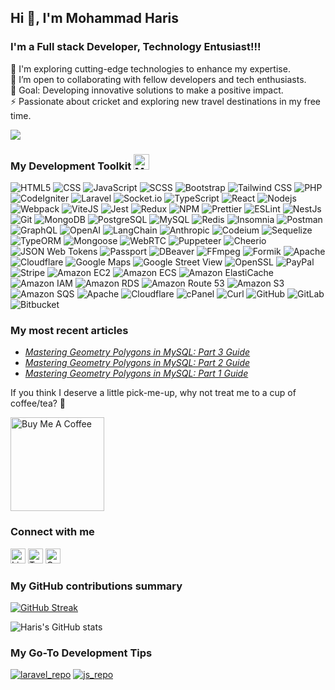 ## Hi 👋, I'm Mohammad Haris

### I'm a Full stack Developer, Technology Entusiast!!!

🌱 I'm exploring cutting-edge technologies to enhance my expertise.  
👯 I’m open to collaborating with fellow developers and tech enthusiasts.  
🥅 Goal: Developing innovative solutions to make a positive impact.  
⚡ Passionate about cricket and exploring new travel destinations in my free time.  

![](https://komarev.com/ghpvc/?username=iamharis010&color=fb4362)

### My Development Toolkit <img src="https://raw.githubusercontent.com/Tarikul-Islam-Anik/Telegram-Animated-Emojis/main/People/Man%20Technologist.webp" alt="Man Technologist" width="25" height="25" />
<p>
    <img alt="HTML5" src="https://img.shields.io/badge/-HTML5-E34F26?style=flat-square&logo=html5&logoColor=white" />
    <img alt="CSS" src="https://img.shields.io/badge/-CSS3-1572B6?style=flat-square&logo=css3&logoColor=white" />
    <img alt="JavaScript" src="https://img.shields.io/badge/-JavaScript-F7DF1E?style=flat-square&logo=javascript&logoColor=black" />
    <img alt="SCSS" src="https://img.shields.io/badge/-SCSS-CC6699?style=flat-square&logo=sass&logoColor=white" />
    <img alt="Bootstrap" src="https://img.shields.io/badge/-Bootstrap-7953b3?style=flat-square&logo=bootstrap&logoColor=white" />
    <img alt="Tailwind CSS" src="https://img.shields.io/badge/-Tailwind%20CSS-38B2AC?style=flat-square&logo=tailwind-css&logoColor=white" />
    <img alt="PHP" src="https://img.shields.io/badge/-PHP-777BB4?style=flat-square&logo=php&logoColor=white" />
    <img alt="CodeIgniter" src="https://img.shields.io/badge/-CodeIgniter-EF4223?style=flat-square&logo=codeigniter&logoColor=white" />
    <img alt="Laravel" src="https://img.shields.io/badge/-Laravel-FF2D20?style=flat-square&logo=laravel&logoColor=white" />
    <img alt="Socket.io" src="https://img.shields.io/badge/-Socket.io-010101?style=flat-square&logo=socket.io&logoColor=white" />
    <img alt="TypeScript" src="https://img.shields.io/badge/-TypeScript-007ACC?style=flat-square&logo=typescript&logoColor=white" />
    <img alt="React" src="https://img.shields.io/badge/-React-45b8d8?style=flat-square&logo=react&logoColor=white" />
    <img alt="Nodejs" src="https://img.shields.io/badge/-Nodejs-43853d?style=flat-square&logo=node.js&logoColor=white" />
    <img alt="Webpack" src="https://img.shields.io/badge/-Webpack-8DD6F9?style=flat-square&logo=webpack&logoColor=white" />
    <img alt="ViteJS" src="https://img.shields.io/badge/-ViteJS-646CFF?style=flat-square&logo=vite&logoColor=white" />
    <img alt="Jest" src="https://img.shields.io/badge/-Jest-C21325?style=flat-square&logo=jest&logoColor=white" />
    <img alt="Redux" src="https://img.shields.io/badge/-Redux-764ABC?style=flat-square&logo=redux&logoColor=white" />
    <img alt="NPM" src="https://img.shields.io/badge/-NPM-CB3837?style=flat-square&logo=npm&logoColor=white" />
    <img alt="Prettier" src="https://img.shields.io/badge/-Prettier-F7B93E?style=flat-square&logo=prettier&logoColor=white" />
    <img alt="ESLint" src="https://img.shields.io/badge/-ESLint-4B32C3?style=flat-square&logo=eslint&logoColor=white" />
    <img alt="NestJs" src="https://img.shields.io/badge/-NestJs-ea2845?style=flat-square&logo=nestjs&logoColor=white" />
    <img alt="Git" src="https://img.shields.io/badge/-Git-F05032?style=flat-square&logo=git&logoColor=white" />
    <img alt="MongoDB" src="https://img.shields.io/badge/-MongoDB-13aa52?style=flat-square&logo=mongodb&logoColor=white" />
    <img alt="PostgreSQL" src="https://img.shields.io/badge/-PostgreSQL-336791?style=flat-square&logo=postgresql&logoColor=white" />
    <img alt="MySQL" src="https://img.shields.io/badge/-MySQL-4479A1?style=flat-square&logo=mysql&logoColor=white" />
    <img alt="Redis" src="https://img.shields.io/badge/-Redis-DC382D?style=flat-square&logo=redis&logoColor=white" />
    <img alt="Insomnia" src="https://img.shields.io/badge/-Insomnia-5849BE?style=flat-square&logo=insomnia&logoColor=white" />
    <img alt="Postman" src="https://img.shields.io/badge/-Postman-FF6C37?style=flat-square&logo=postman&logoColor=white" />
    <img alt="GraphQL" src="https://img.shields.io/badge/-GraphQL-E10098?style=flat-square&logo=graphql&logoColor=white" />
    <img alt="OpenAI" src="https://img.shields.io/badge/-OpenAI-000000?style=flat-square&logo=openai&logoColor=white" />
    <img alt="LangChain" src="https://img.shields.io/badge/-LangChain-2A2A2A?style=flat-square&logo=langchain&logoColor=white" />
    <img alt="Anthropic" src="https://img.shields.io/badge/-Anthropic-FF9900?style=flat-square&logo=anthropic&logoColor=white" />
    <img alt="Codeium" src="https://img.shields.io/badge/-Codeium-313131?style=flat-square&logo=codeium&logoColor=white" />
    <img alt="Sequelize" src="https://img.shields.io/badge/-Sequelize-52B0E7?style=flat-square&logo=sequelize&logoColor=white" />
    <img alt="TypeORM" src="https://img.shields.io/badge/-TypeORM-262627?style=flat-square&logo=typeorm&logoColor=white" />
    <img alt="Mongoose" src="https://img.shields.io/badge/-Mongoose-800?style=flat-square&logo=mongoose&logoColor=white" />
    <img alt="WebRTC" src="https://img.shields.io/badge/-WebRTC-333333?style=flat-square&logo=webrtc&logoColor=white" />
    <img alt="Puppeteer" src="https://img.shields.io/badge/-Puppeteer-40B5A4?style=flat-square&logo=puppeteer&logoColor=white" />
    <img alt="Cheerio" src="https://img.shields.io/badge/-Cheerio-333333?style=flat-square&logo=cheerio&logoColor=white" />
    <img alt="JSON Web Tokens" src="https://img.shields.io/badge/-JSON%20Web%20Tokens-000000?style=flat-square&logo=jsonwebtokens&logoColor=white" />
    <img alt="Passport" src="https://img.shields.io/badge/-Passport-34E27A?style=flat-square&logo=passport&logoColor=white" />
    <img alt="DBeaver" src="https://img.shields.io/badge/-DBeaver-1F3E5B?style=flat-square&logo=dbeaver&logoColor=white" />
    <img alt="FFmpeg" src="https://img.shields.io/badge/-FFmpeg-007808?style=flat-square&logo=ffmpeg&logoColor=white" />
    <img alt="Formik" src="https://img.shields.io/badge/-Formik-212121?style=flat-square&logo=formik&logoColor=white" />
    <img alt="Apache" src="https://img.shields.io/badge/-Apache-D22128?style=flat-square&logo=apache&logoColor=white" />
    <img alt="Cloudflare" src="https://img.shields.io/badge/-Cloudflare-F38020?style=flat-square&logo=cloudflare&logoColor=white" />
    <img alt="Google Maps" src="https://img.shields.io/badge/-Google%20Maps-4285F4?style=flat-square&logo=googlemaps&logoColor=white" />
    <img alt="Google Street View" src="https://img.shields.io/badge/-Google%20Street%20View-FFCC00?style=flat-square&logo=googlestreetview&logoColor=black" />
    <img alt="OpenSSL" src="https://img.shields.io/badge/-OpenSSL-721412?style=flat-square&logo=openssl&logoColor=white" />
    <img alt="PayPal" src="https://img.shields.io/badge/-PayPal-00457C?style=flat-square&logo=paypal&logoColor=white" />
    <img alt="Stripe" src="https://img.shields.io/badge/-Stripe-008CDD?style=flat-square&logo=stripe&logoColor=white" />
    <img alt="Amazon EC2" src="https://img.shields.io/badge/-Amazon%20EC2-FF9900?style=flat-square&logo=amazonec2&logoColor=white" />
    <img alt="Amazon ECS" src="https://img.shields.io/badge/-Amazon%20ECS-FF9900?style=flat-square&logo=amazonecs&logoColor=white" />
    <img alt="Amazon ElastiCache" src="https://img.shields.io/badge/-Amazon%20ElastiCache-FF9900?style=flat-square&logo=amazonelasticache&logoColor=white" />
    <img alt="Amazon IAM" src="https://img.shields.io/badge/-Amazon%20IAM-FF9900?style=flat-square&logo=amazoniam&logoColor=white" />
    <img alt="Amazon RDS" src="https://img.shields.io/badge/-Amazon%20RDS-527FFF?style=flat-square&logo=amazonrds&logoColor=white" />
    <img alt="Amazon Route 53" src="https://img.shields.io/badge/-Amazon%20Route%2053-232F3E?style=flat-square&logo=amazonroute53&logoColor=white" />
    <img alt="Amazon S3" src="https://img.shields.io/badge/-Amazon%20S3-569A31?style=flat-square&logo=amazons3&logoColor=white" />
    <img alt="Amazon SQS" src="https://img.shields.io/badge/-Amazon%20SQS-FF4F8B?style=flat-square&logo=amazonsqs&logoColor=white" />
    <img alt="Apache" src="https://img.shields.io/badge/-Apache-D22128?style=flat-square&logo=apache&logoColor=white" />
    <img alt="Cloudflare" src="https://img.shields.io/badge/-Cloudflare-F38020?style=flat-square&logo=cloudflare&logoColor=white" />
    <img alt="cPanel" src="https://img.shields.io/badge/-cPanel-FF6C2C?style=flat-square&logo=cpanel&logoColor=white" />
    <img alt="Curl" src="https://img.shields.io/badge/-Curl-07405E?style=flat-square&logo=curl&logoColor=white" />
    <img alt="GitHub" src="https://img.shields.io/badge/-GitHub-181717?style=flat-square&logo=github&logoColor=white" />
    <img alt="GitLab" src="https://img.shields.io/badge/-GitLab-FC6D26?style=flat-square&logo=gitlab&logoColor=white" />
    <img alt="Bitbucket" src="https://img.shields.io/badge/-Bitbucket-0052CC?style=flat-square&logo=bitbucket&logoColor=white" />

</p>

### My most recent articles
<ul>
    <li>
        <a href="https://medium.com/@mohdharis010/mastering-geometry-polygons-in-mysql-part-3-guide-f52f89c18477">
            <i>Mastering Geometry Polygons in MySQL: Part 3 Guide</i>
        </a>
    </li>
    <li>
        <a href="https://medium.com/@mohdharis010/mastering-geometry-polygons-in-mysql-part-2-guide-74b9216a27e8">
            <i>Mastering Geometry Polygons in MySQL: Part 2 Guide</i>
        </a>
    </li>
    <li>
        <a href="https://medium.com/@mohdharis010/mastering-geometry-polygons-in-mysql-part-1-guide-5741047e1a75">
            <i>Mastering Geometry Polygons in MySQL: Part 1 Guide</i>
        </a>
    </li>
</ul>

If you think I deserve a little pick-me-up, why not treat me to a cup of coffee/tea? 🥺

<a href="https://www.buymeacoffee.com/iamharis" target="_blank"><img src="https://cdn.buymeacoffee.com/buttons/v2/default-red.png" alt="Buy Me A Coffee" width="150" ></a>

### Connect with me
<p>
  <a href="https://www.linkedin.com/in/mohammad-haris-rajput/"><img src="https://skillicons.dev/icons?i=linkedin" width="24" height="24" alt="LinkedIn"></a>
  <a href="https://twitter.com/iamharis010"><img src="https://skillicons.dev/icons?i=twitter" width="24" height="24" alt="Twitter"></a>
  <a href="mailto:mohdharis010@gmail.com"><img src="https://skillicons.dev/icons?i=gmail" width="24" height="24" alt="Gmail"></a>
</p>

### My GitHub contributions summary
[![GitHub Streak](https://github-readme-streak-stats.herokuapp.com?user=iamharis010&theme=dark&ring=fb4362&file=fb4362&currStreakNum=fb4362&currStreakLabel=fb4362&hide_border=true)](https://git.io/streak-stats)

![Haris's GitHub stats](https://github-readme-stats.vercel.app/api?username=iamharis010&hide_border=true&show_icons=true&bg_color=151515&title_color=fb4362&icon_color=fb4362&text_bold=false&text_color=9e9e9e)

### My Go-To Development Tips
[![laravel_repo]](https://github.com/iamharis010/laravel-resources)
[![js_repo]](https://github.com/iamharis010/js-resources)

[laravel_repo]: https://github-readme-stats.vercel.app/api/pin/?username=iamharis010&repo=laravel-resources&theme=swift
[js_repo]: https://github-readme-stats.vercel.app/api/pin/?username=iamharis010&repo=js-resources&theme=slateorange

